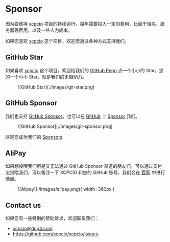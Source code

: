 # Sponsor

因为要维持 [xcpcio][gh-xcpcio] 项目的持续运行，每年需要投入一定的费用，比如于域名、服务器等费用，以及一些人力成本。

如果您喜欢 [xcpcio][gh-xcpcio] 这个项目，欢迎您通过各种方式支持我们。

## GitHub Star

如果喜欢 [xcpcio][gh-xcpcio] 这个项目，欢迎给我们的 [GitHub Repo][gh-xcpcio] 点一个小小的 Star，您的一个小小 Star，就是我们的无限动力。

<!-- markdownlint-disable-next-line MD033 -->
<figure markdown>
  ![GitHub Star](./images/git-star.png)
</figure>

## GitHub Sponsor

我们也支持 [GitHub Sponsor][gh-sponsor]，也可以在 [GitHub][gh-xcpcio] 上 [Sponsor][gh-sponsor] 我们。

<!-- markdownlint-disable-next-line MD033 -->
<figure markdown>
  ![GitHub Sponsor](./images/git-sponsor.png)
</figure>

欢迎您成为我们的 [Sponsors][gh-sponsor].

## AliPay

如果想投喂我们但是又无法通过 GitHub Sponsor 渠道的朋友们，可以通过支付宝投喂我们，可以备注一下 XCPCIO 和您的 GitHub 账号，我们会在 [官网][xcpcio] 中进行感谢。

<!-- markdownlint-disable-next-line MD033 -->
<figure markdown>
  ![Alipay](./images/alipay.png){ width=360px }
</figure>

## Contact us

如果您有一些特别的赞助诉求，欢迎联系我们：

* <xcpcio@dup4.com>
* <https://github.com/xcpcio/xcpcio/issues>

[xcpcio]: https://xcpcio.com
[gh-xcpcio]: https://github.com/xcpcio/xcpcio
[gh-sponsor]: https://github.com/sponsors/Dup4
